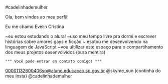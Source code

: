 #cadelinhademulher 

Ola, bem vindos ao meu perfil!

Eu me chamo Evelin Cristina

~eu estou estudando o alura!
~uso meu tempo livre pra dormi e escrever histórias sobre amores gays e ficção
~ esotou me desenvolvendo na linguagem de JavaScript
~vou ultilizar este espaço para o compartihamento dos meus projetos desenvolvidos (pura mentira)

    °°° Você pode entrar em contato comigo! °°°            
    
00001132600406sp@aluno.educacao.sp.gov.br
@skyme_sun (continha do meu insta)
@cadelinhademulher
    

